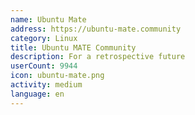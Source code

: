```yaml
---
name: Ubuntu Mate
address: https://ubuntu-mate.community
category: Linux
title: Ubuntu MATE Community
description: For a retrospective future
userCount: 9944
icon: ubuntu-mate.png
activity: medium
language: en
---
```

